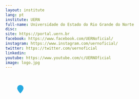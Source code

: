 ```yaml
---
layout: institute
lang: pt
institute: UERN
full-name: Universidade do Estado do Rio Grande do Norte
disc: 
site: https://portal.uern.br
facebook: https://www.facebook.com/UERNoficial/
instagram: https://www.instagram.com/uernoficial/
twitter: https://twitter.com/uernoficial
linkedin: 
youtube: https://www.youtube.com/c/UERNOficial
image: logo.jpg
---
```


<g id='colabs-c7' transform="translate(775 207)">
    <a href="{{site.baseurl}}{{page.dir}}{{page.name | remove: '.md'}}.html" class="">
    <svg fill="#27aae1"  stroke="#fff" stroke-width='0.3' xmlns="http://www.w3.org/2000/svg" width="100" height="100" viewBox="-20 -20 60 60">
    <path  class='pin-map' d="M8 16s6-5.686 6-10A6 6 0 0 0 2 6c0 4.314 6 10 6 10m"/>
    </svg>
    </a>
</g>